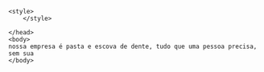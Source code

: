 <!DOCTYPE html>
<html lang="pt-br">
	<head>
		<title>As Siamesas</title>
        <meta charset="utf-8">
     
    <style>
        </style>

    </head>
	<body>
	nossa empresa é pasta e escova de dente, tudo que uma pessoa precisa, sem sua 	
	</body> 


</html>
